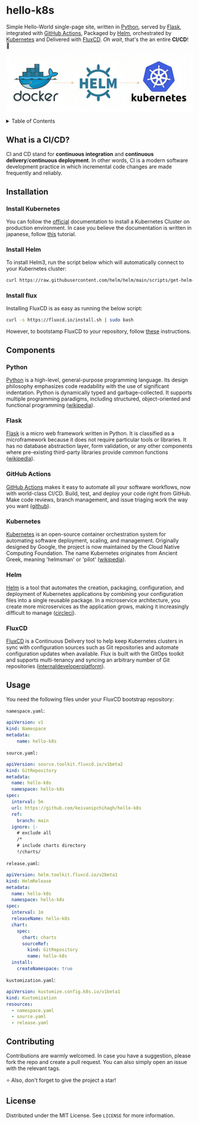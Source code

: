 # hello-k8s
Simple Hello-World single-page site, written in [Python](https://www.python.org/), served by [Flask](https://flask.palletsprojects.com/), integrated with [GitHub Actions](https://github.com/features/actions), Packaged by [Helm](https://helm.sh/), orchestrated by [Kubernetes](https://kubernetes.io/) and Delivered with [FluxCD](https://fluxcd.io/). *Oh wait*, that's the an entire **CI/CD**! 🚀

<p align="center">
  <img src="./archive/img/logo.png" />
</p>

<!-- TABLE OF CONTENTS -->
<details>
  <summary>Table of Contents</summary>
  <ol>
    <li><a href="#what-is-a-cicd">What is a CI/CD?</a></li>
    <li>
      <a href="#installation">Installation</a>
      <ul>
        <li><a href="#install-kubernetes">Install Kubernetes</a></li>
        <li><a href="#install-helm">Install Helm</a></li>
        <li><a href="#install-flux">Install flux</a></li>
      </ul>
    </li>
    <li>
      <a href="#components">Components</a>
      <ul>
        <li><a href="#python">Python</a></li>
        <li><a href="#flask">Flask</a></li>
        <li><a href="#github-actions">GitHub Actions</a></li>
        <li><a href="#kubernetes">Kubernetes</a></li>
        <li><a href="#helm">Helm</a></li>
        <li><a href="#fluxcd">FluxCD</a></li>
      </ul>
    </li>
    <li><a href="#usage">Usage</a></li>
    <li><a href="#contributing">Contributing</a></li>
    <li><a href="#license">License</a></li>
  </ol>
</details>

## What is a CI/CD?
CI and CD stand for **continuous integration** and **continuous delivery**/**continuous deployment**. In other words, CI is a modern software development practice in which incremental code changes are made frequently and reliably.

<!-- Installation -->
## Installation
### Install Kubernetes
You can follow the [official](https://kubernetes.io/docs/setup/production-environment/tools/) documentation to install a Kubernetes Cluster on production environment. In case you believe the documentation is written in japanese, follow [this](https://www.linuxtechi.com/install-kubernetes-on-ubuntu-22-04/) tutorial.

### Install Helm
To install Helm3, run the script below which will automatically connect to your Kubernetes cluster:
```bash
curl https://raw.githubusercontent.com/helm/helm/main/scripts/get-helm-3 | bash
```

### Install flux
Installing FluxCD is as easy as running the below script:
```bash
curl -s https://fluxcd.io/install.sh | sudo bash
```
However, to bootstamp FluxCD to your repository, follow [these](https://fluxcd.io/flux/installation/) instructions.

<!-- Components -->
## Components
### Python
[Python](https://www.python.org/) is a high-level, general-purpose programming language. Its design philosophy emphasizes code readability with the use of significant indentation. Python is dynamically typed and garbage-collected. It supports multiple programming paradigms, including structured, object-oriented and functional programming ([wikipedia](https://en.wikipedia.org/wiki/Python_(programming_language))).

### Flask
[Flask](https://flask.palletsprojects.com/) is a micro web framework written in Python. It is classified as a microframework because it does not require particular tools or libraries. It has no database abstraction layer, form validation, or any other components where pre-existing third-party libraries provide common functions ([wikipedia](https://en.wikipedia.org/wiki/Flask_(web_framework))).

### GitHub Actions
[GitHub Actions](https://github.com/features/actions) makes it easy to automate all your software workflows, now with world-class CI/CD. Build, test, and deploy your code right from GitHub. Make code reviews, branch management, and issue triaging work the way you want ([github](https://github.com/features/actions)).

### Kubernetes
[Kubernetes](https://kubernetes.io/) is an open-source container orchestration system for automating software deployment, scaling, and management. Originally designed by Google, the project is now maintained by the Cloud Native Computing Foundation. The name Kubernetes originates from Ancient Greek, meaning 'helmsman' or 'pilot' ([wikipedia](https://en.wikipedia.org/wiki/Kubernetes)).

### Helm
[Helm](https://helm.sh/) is a tool that automates the creation, packaging, configuration, and deployment of Kubernetes applications by combining your configuration files into a single reusable package. In a microservice architecture, you create more microservices as the application grows, making it increasingly difficult to manage ([circleci](https://circleci.com/blog/what-is-helm/#:~:text=Helm%20is%20a%20tool%20that,it%20increasingly%20difficult%20to%20manage.)).

### FluxCD
[FluxCD](https://fluxcd.io/) is a Continuous Delivery tool to help keep Kubernetes clusters in sync with configuration sources such as Git repositories and automate configuration updates when available. Flux is built with the GitOps toolkit and supports multi-tenancy and syncing an arbitrary number of Git repositories ([internaldeveloperplatform](https://internaldeveloperplatform.org/cd-operators/flux-cd/)).


<!-- USAGE -->
## Usage
You need the following files under your FluxCD bootstrap repository:

`namespace.yaml`:
```yaml
apiVersion: v1
kind: Namespace
metadata:
    name: hello-k8s
```
`source.yaml:`
```yaml
apiVersion: source.toolkit.fluxcd.io/v1beta2
kind: GitRepository
metadata:
  name: hello-k8s
  namespace: hello-k8s
spec:
  interval: 5m
  url: https://github.com/keivanipchihagh/hello-k8s
  ref:
    branch: main
  ignore: |-
    # exclude all
    /*
    # include charts directory
    !/charts/
```
`release.yaml`:
```yaml
apiVersion: helm.toolkit.fluxcd.io/v2beta1
kind: HelmRelease
metadata:
  name: hello-k8s
  namespace: hello-k8s
spec:
  interval: 1m
  releaseName: hello-k8s
  chart:
    spec:
      chart: charts
      sourceRef:
        kind: GitRepository
        name: hello-k8s
  install:
    createNamespace: true
```
`kustomization.yaml`:
```yaml
apiVersion: kustomize.config.k8s.io/v1beta1
kind: Kustomization
resources:
  - namespace.yaml
  - source.yaml
  - release.yaml
```

<!-- CONTRIBUTING -->
## Contributing
Contributions are warmly welcomed. In case you have a suggestion, please fork the repo and create a pull request. You can also simply open an issue with the relevant tags.

⭐ Also, don't forget to give the project a star!

<!-- LICENSE -->
## License
Distributed under the MIT License. See `LICENSE` for more information.